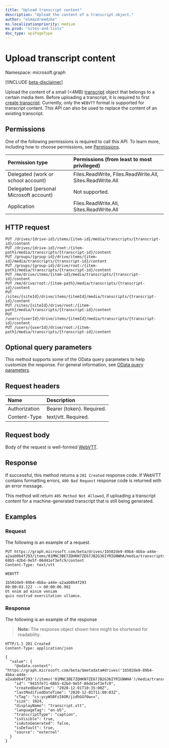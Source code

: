 ```yaml
---
title: "Upload transcript content"
description: "Upload the content of a transcript object."
author: "elmazdremdzhe"
ms.localizationpriority: medium
ms.prod: "sites-and-lists"
doc_type: apiPageType
---
```


# Upload transcript content
Namespace: microsoft.graph

[!INCLUDE [beta-disclaimer](../../includes/beta-disclaimer.md)]

Upload the content of a small (<4MB) [transcript](../resources/transcript.md) object that belongs to a certain media item. Before uploading a transcript, it is required to first [create transcript](./transcript-create.md). Currently, only the `WEBVTT`  format is supported for transcript content. This API can also be used to replace the content of an existing transcript.

## Permissions
One of the following permissions is required to call this API. To learn more, including how to choose permissions, see [Permissions](/graph/permissions-reference).

|Permission type|Permissions (from least to most privileged)|
|:---|:---|
|Delegated (work or school account)|Files.ReadWrite, Files.ReadWrite.All, Sites.ReadWrite.All|
|Delegated (personal Microsoft account) | Not supported.    |
|Application|Files.ReadWrite.All, Sites.ReadWrite.All|

## HTTP request

<!-- {
  "blockType": "ignored"
}
-->
``` http
PUT /drives/{drive-id}/items/{item-id}/media/transcripts/{transcript-id}/content
PUT /drives/{drive-id}/root:/{item-path}/media/transcripts/{transcript-id}/content
PUT /groups/{group-id}/drive/items/{item-id}/media/transcripts/{transcript-id}/content
PUT /groups/{group-id}/drive/root:/{item-path}/media/transcripts/{transcript-id}/content
PUT /me/drive/items/{item-id}/media/transcripts/{transcript-id}/content
PUT /me/drive/root:/{item-path}/media/transcripts/{transcript-id}/content
PUT /sites/{siteId}/drive/items/{itemId}/media/transcripts/{transcript-id}/content
PUT /sites/{siteId}/drive/root:/{item-path}/media/transcripts/{transcript-id}/content
PUT /users/{userId}/drive/items/{itemId}/media/transcripts/{transcript-id}/content
PUT /users/{userId}/drive/root:/{item-path}/media/transcripts/{transcript-id}/content
```

## Optional query parameters
This method supports some of the OData query parameters to help customize the response. For general information, see [OData query parameters](/graph/query-parameters).

## Request headers
|Name|Description|
|:---|:---|
|Authorization|Bearer {token}. Required.|
|Content-Type|text/vtt. Required.|

## Request body
Body of the request is well-formed [WebVTT](https://www.w3.org/TR/webvtt1/).

## Response

If successful, this method returns a `201 Created` response code. If WebVTT contains formatting errors, `400 Bad Request` response code is returned with an error message. 

This method will return `405 Method Not Allowed`, if uploading a transcript content for a machine-generated transcript that is still being generated.

## Examples

### Request
The following is an example of a request.
<!-- {
  "blockType": "request",
  "name": "put_transcript_content"
}
-->
``` http
PUT https://graph.microsoft.com/beta/drives/1b502de9-89b4-4bba-a44e-a2aab0b4f293/items/01MNC3BE7ZQHKN7ZE67JB2G36IYRIGNWHA/media/transcripts/9415fe71-68b5-42bd-9e5f-86d41ef3efc9/content
Content-Type: text/vtt

WEBVTT

1b502de9-89b4-4bba-a44e-a2aab0b4f293
00:00:03.122 --> 00:00:06.992
Ut enim ad minim veniam
quis nostrud exercitation ullamco.
```

### Response
The following is an example of the response
>**Note:** The response object shown here might be shortened for readability.
<!-- {
  "blockType": "response",
  "truncated": true,
  "@odata.type": "microsoft.graph.transcript"
}
-->
``` http
HTTP/1.1 201 Created
Content-Type: application/json

{
  "value": {
    "@odata.context": "https://graph.microsoft.com/beta/$metadata#drives('1b502de9-89b4-4bba-a44e-a2aab0b4f293')/items('01MNC3BE7ZQHKN7ZE67JB2G36IYRIGNWHA')/media/transcripts/$entity",
    "id": "9415fe71-68b5-42bd-9e5f-86d41ef3efc9",
    "createdDateTime": "2020-12-01T10:35:00Z",
    "lastModifiedDateTime": "2020-12-01T11:00:03Z",
    "cTag": "cs:ycyWS0FzI6OR/jidhGGf0w==",
    "size": 1024,
    "displayName": "transcript.vtt",
    "languageTag": "en-US",
    "transcriptType": "caption",
    "isVisible": true,
    "isAutoGenerated": false,
    "isDefault": true,
    "source": "external"
  }
}
```
